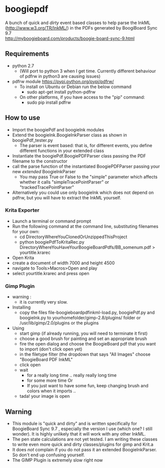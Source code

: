 # boogiepdf

A bunch of quick and *dirty* event based classes to help parse the InkML (http://www.w3.org/TR/InkML/) in the PDFs generated by BoogiBoard Sync 9.7  
http://myboogieboard.com/products/boogie-board-sync-9.html

## Requirements 
  * python 2.7 
    * (Will port to python 3 when I get time. Currently different behaviour of pdfrw in python3 are causing issues) 
  * pdfrw module https://pypi.python.org/pypi/pdfrw/
    * To install on Ubuntu or Debian run the below command
      * sudo apt-get install python-pdfrw
    * On other platforms, if you have access to the "pip" command:
      * sudo pip install pdfrw

## How to use 

* Import the boogiePdf and boogieInk modules
* Extend the boogieInk.BoogieInkParser class as shown in boogiePdf_tester.py 
  *  The parser is event based: that is, for different events, you define different functions in your extended class
* Instantiate the boogiePdf.BoogiePDFParser class passing the PDF filename to the constructor
* call the parse function of the instantiated BoogiePDFParser passing your new *extended* BoogieInkParser
  * You may pass True or False to the "simple" parameter which affects whether it calls "simpleTracePointParser" or "trackedTracePointParser"
* Alternatively you could use only boogieInk which does not depend on pdfrw, but you will have to extract the InkML yourself.

### Krita Exporter
 * Launch a terminal or command prompt
 * Run the following command at the command line, substituting filenames for your own:
    * cd DirectoryWhereYouClonedOrUnzippedThisProject
    * python boogiePdfToKritaRec.py DirectoryWhereYouHaveYourBoogieBoardPdfs/BB_somenum.pdf > yourtitle.krarec
 * Open Krita
 * create a document of width 7000 and height 4500 
 * navigate to Tools&gt;Macros&gt;Open and play
 * select yourtitle.krarec and press open


### Gimp Plugin
* warning :
  * it is currently very slow. 
* Installing 
  * copy the files file-boogieboardpdfinkml-load.py, boogiePdf.py and boogieInk.py to yourhomefolder/gimp-2.8/plugins/ folder or /usr/lib/gimp/2.0/plugins or the plugins
* Using
  * start gimp (if already running, you will need to terminate it first) 
  * choose a good brush for painting and set an appropriate brush 
  * fire the open dialog and choose the BoogieBoard pdf that you want to import (don't click open yet)
  * in the filetype filter (the dropdown that says "All Images" choose "BoogieBoard PDF InkML"
  * click open
  * wait
    * for a really long time .. really really long time
    * for some more time
      Or
    * If you just want to have some fun, keep changing brush and colors when it imports .. 
  * tada! your image is open

## Warning
* This module is "quick and dirty" and is written specifically for BoogieBoard Sync 9.7 , especially the version I use (which one? I still wonder). It is highly unlikely that it will work with any other InkML. 
* The pen state calculations are not yet tested. I am writing these classes to write even more quick and dirty classes/plugins for gimp and Krit.a
* It does *not* complain if you do not pass it an extended BoogieInkParser. So don't end up confusing yourself. 
* The GIMP Plugin is extremely slow right now 
